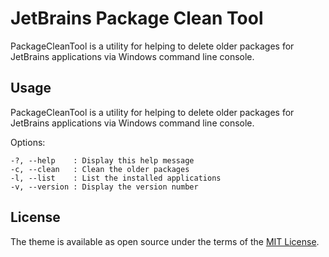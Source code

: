 # JetBrains Package Clean Tool
PackageCleanTool is a utility for helping to delete older packages for JetBrains applications via Windows command line console.

## Usage

PackageCleanTool is a utility for helping to delete older packages for JetBrains applications via Windows command line console.


Options:  

    -?, --help    : Display this help message
    -c, --clean   : Clean the older packages 
    -l, --list    : List the installed applications
    -v, --version : Display the version number


## License

The theme is available as open source under the terms of the [MIT License](http://opensource.org/licenses/MIT).